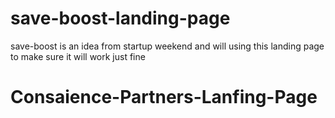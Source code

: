 # save-boost-landing-page
save-boost is an idea from startup weekend and will using this landing page to make sure it will work just fine
# Consaience-Partners-Lanfing-Page
